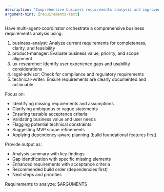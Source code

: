 ```yaml
---
description: "Comprehensive business requirements analysis and improvement for MVP"
argument-hint: [requirements-text]
---
```


Have multi-agent-coordinator orchestrate a comprehensive business requirements analysis using:

1. business-analyst: Analyze current requirements for completeness, clarity, and feasibility
2. product-manager: Evaluate business value, priority, and scope alignment  
3. ux-researcher: Identify user experience gaps and usability considerations
4. legal-advisor: Check for compliance and regulatory requirements
5. technical-writer: Ensure requirements are clearly documented and actionable

Focus on:
- Identifying missing requirements and assumptions
- Clarifying ambiguous or vague statements  
- Ensuring testable acceptance criteria
- Validating business value and user needs
- Flagging potential technical constraints
- Suggesting MVP scope refinements
- Applying dependency-aware planning (build foundational features first)

Provide output as:
- Analysis summary with key findings
- Gap identification with specific missing elements
- Enhanced requirements with acceptance criteria
- Recommended build order (dependencies first)
- Next steps and priorities

Requirements to analyze: $ARGUMENTS